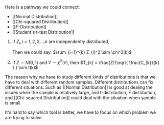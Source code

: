 Here is a pathway we could connect:

- [[Normal Distribution]]
- [[Chi-squared Distribution]]
- [[F-Distribution]]
- [[Student's t-test Distribution]]

1. If $Z_{i}, i=1,2,3,\dots k$ are independently distributed,
   
   Then we could say: $\sum_{i=1}^{k} Z_{i}^2 \sim \chi^2(k)$
2. If $Z \sim N(0,1)$ and $V\sim \chi^2(v)$, then $T_{k} = \frac{Z}{\sqrt{ \frac{C_{k}}{k} } } \sim t(k)$ 



The reason why we have to study different kinds of distributions is that we have to deal with different random samples. Different distributions can fix different situations. Such as [[Normal Distribution]] is good at dealing the issues when the sample is relatively large, and t-distribution, F distribution, and [[Chi-squared Distribution]] could deal with the situation when sample is small.

It's hard to say which tool is better, we have to focus on which problem we are trying to solve.


